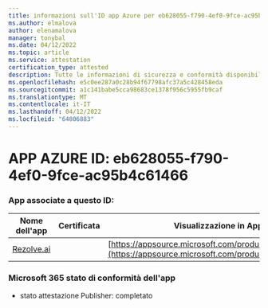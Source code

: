 ```yaml
---
title: informazioni sull'ID app Azure per eb628055-f790-4ef0-9fce-ac95b4c61466
ms.author: elmalova
author: elenamalova
manager: tonybal
ms.date: 04/12/2022
ms.topic: article
ms.service: attestation
certification_type: attested
description: Tutte le informazioni di sicurezza e conformità disponibili per eb628055-f790-4ef0-9fce-ac95b4c61466.
ms.openlocfilehash: e5c0ee287a0c28b94f67798afc37a5c428458eda
ms.sourcegitcommit: a1c141babe5cca98683ce1378f956c5955fb9caf
ms.translationtype: MT
ms.contentlocale: it-IT
ms.lasthandoff: 04/12/2022
ms.locfileid: "64806883"
---
```

# <a name="azure-app-id-eb628055-f790-4ef0-9fce-ac95b4c61466"></a>APP AZURE ID: eb628055-f790-4ef0-9fce-ac95b4c61466


### <a name="apps-associated-with-this-id"></a>App associate a questo ID:
| **Nome dell'app** | **Certificata** | **Visualizzazione in AppSource** |
|--------------|---------------|-----------------------|
| [Rezolve.ai](../forward/WA200002724.md) |  | [https://appsource.microsoft.com/product/office/WA200002724](https://appsource.microsoft.com/product/office/WA200002724) |

### <a name="microsoft-365-app-compliance-status"></a>Microsoft 365 stato di conformità dell'app
- stato attestazione Publisher: completato
